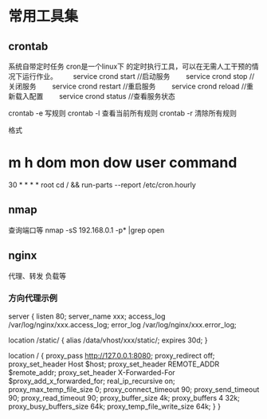 # 常用工具集


## crontab
系统自带定时任务
cron是一个linux下 的定时执行工具，可以在无需人工干预的情况下运行作业。
　　service crond start    //启动服务
　　service crond stop     //关闭服务
　　service crond restart  //重启服务
　　service crond reload   //重新载入配置
　　service crond status   //查看服务状态

crontab -e 写规则
crontab -l 查看当前所有规则
crontab -r 清除所有规则


格式
# m h dom mon dow user	command
30 * * * * root cd / && run-parts --report /etc/cron.hourly

## nmap
查询端口等
nmap -sS 192.168.0.1 -p* |grep open



## nginx
代理、转发 负载等

### 方向代理示例
 server {
 listen 80;
 server_name xxx;
 access_log /var/log/nginx/xxx.access_log;
 error_log /var/log/nginx/xxx.error_log;

 location /static/  {
     alias /data/vhost/xxx/static/;
     expires      30d;
 }

 location / {
     proxy_pass http://127.0.0.1:8080;
 proxy_redirect off;
     proxy_set_header        Host    $host;
     proxy_set_header        REMOTE_ADDR     $remote_addr;
     proxy_set_header        X-Forwarded-For $proxy_add_x_forwarded_for;
     real_ip_recursive on;
 proxy_max_temp_file_size 0;
     proxy_connect_timeout      90;
     proxy_send_timeout         90;
     proxy_read_timeout         90;
     proxy_buffer_size          4k;
     proxy_buffers              4 32k;
     proxy_busy_buffers_size    64k;
     proxy_temp_file_write_size 64k;
 }
}

